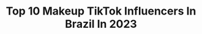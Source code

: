 ---
title: Top 10 Makeup TikTok Influencers In Brazil In 2023
description: >-
  Find top makeup TikTok influencers in Brazil in 2023. Most popular hashtags: #makeup #fyp #dueto.
platform: TikTok
hits: 383
text_top: Analyze the most popular TikTok accounts on inBeat.
text_bottom: inBeat aggregates 383 TikTok influencers like this in Brazil for you to connect with.
profiles:
  - username: "laura_satake"
    fullname: >-
      Laura♡Fleur♡Atena
    bio: >-
      Olá!!》ela/dela 📚Bookstan📚 💄Makeup💄 ✨SPAM DE LIKE=BLOCK✨ Obrigada pelos 13k🥰
    location: "Brazil"
    followers: 13100
    engagement: 2226
    commentsToLikes: 0.078531
    id: ckc1u643zyews0j23b6yt8o1r
    verified: false
    hashtags: "#atena, #pjo, #laurasatake, #chale6"
  - username: "lexisz.h"
    fullname: >-
      Lexisz
    bio: >-
      Me segue no insta ⬆️ Tentando voltar para plataforma Makeup | cosplay | cosmaker
    location: "Brazil"
    followers: 52800
    engagement: 2263
    commentsToLikes: 0.037507
    id: ck9rnyk009w800j789q38zy5a
    verified: false
    hashtags: "#dueto, #onepiececosplay, #ymircosplay, #shingekinokyojin"
  - username: "janataffarel"
    fullname: >-
      Janaina Taffarel
    bio: >-
      Beauty • Makeup INSTA: @janataffarel
    location: "Brazil"
    followers: 351400
    engagement: 1722
    commentsToLikes: 0.012760
    id: ck9aa7cocje4e0j78dxyx5vpg
    verified: true
    hashtags: "#quandoogravebateforte, #moleca, #beauty, #eyeliner"
  - username: "celia_ding"
    fullname: >-
      Célia Ding
    bio: >-
      {Dancer}•{Makeup Artist} Kpop💜 Intagram: @celia_ding 🇧🇷🇨🇳
    location: "Brazil"
    followers: 11600
    engagement: 1827
    commentsToLikes: 0.047765
    id: ckan56k14dh8u0i788miohvt4
    verified: false
    hashtags: "#dancechallenge, #kpop, #dance, #fyp"
  - username: "letixiamaria"
    fullname: >-
      letixia
    bio: >-
      23 • ela/her • spam de like = block ✨ povs | makeup | cosplay’s ✨ 💖💜💙
    location: "Brazil"
    followers: 484800
    engagement: 2447
    commentsToLikes: 0.019469
    id: ck8w1qemi2sb20j784dd1hjle
    verified: false
    hashtags: "#fyp, #paravoc, #fy, #makeup"
  - username: "jahdeborg"
    fullname: >-
      Jahde Borg
    bio: >-
      🤡Cosplay 💄MakeUp ✈️Vlogg 🇧🇷Brazilian 📸 insta: jahde.borg
    location: "Brazil"
    followers: 1500000
    engagement: 1497
    commentsToLikes: 0.011438
    id: ck8sf16o7m9xz0j78sv7tzf67
    verified: true
    hashtags: "#tutorial, #wizzplace, #comedia, #danca"
  - username: "leticiafgomes"
    fullname: >-
      Letícia Gomes
    bio: >-
      💋 Makeup Artist 📷 IG: @leticiafgomes 💌 leticiafgomes@viralnation.com
    location: "Brazil"
    followers: 6500000
    engagement: 1420
    commentsToLikes: 0.010002
    id: ck80cry2oavmj0j78xhd58r4s
    verified: true
    hashtags: "#house, #ad, #hidratecomclinique, #juliettefreire"
  - username: "anarema4"
    fullname: >-
      ANA REMA
    bio: >-
      📲CRIADORA DE CONTEÚDO 💄MAKEUP ARTIST: @anarema4
    location: "Brazil"
    followers: 69800
    engagement: 1854
    commentsToLikes: 0.017435
    id: ck8qm5a4xoir70j78nqb6rt0m
    verified: false
    hashtags: "#efeitosdevoz, #bomdia, #foodporn, #italianfood"
  - username: "renatasantti"
    fullname: >-
      Renata Santti
    bio: >-
      makeup | beauty ✨ me segue no inst4 @renatasantti ✨
    location: "Brazil"
    followers: 538600
    engagement: 2043
    commentsToLikes: 0.019271
    id: ck9jx0qafyr8a0j78drmv1hyr
    verified: true
    hashtags: "#clown, #fyp, #kaguyaootsutsuki, #makeup"
  - username: "aninha_makeuppp"
    fullname: >-
      Aninha 💖
    bio: >-
      Maquiadora teen Um pouco de mim 💞 Instagram: @aninha_makeuppp
    location: "Brazil"
    followers: 13400
    engagement: 1479
    commentsToLikes: 0.011873
    id: ck8w25syy4ac20j78dmro9qrl
    verified: false
    hashtags: "#foryou, #fy, #fyp, #makeup"
---